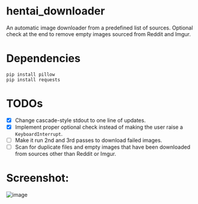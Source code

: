 # hentai_downloader
An automatic image downloader from a predefined list of sources. Optional check at the end to remove empty images sourced from Reddit and Imgur.

# Dependencies
`pip install pillow`  
`pip install requests`

# TODOs
- [x] Change cascade-style stdout to one line of updates.  
- [x] Implement proper optional check instead of making the user raise a `KeyboardInterrupt`.  
- [ ] Make it run 2nd and 3rd passes to download failed images.  
- [ ] Scan for duplicate files and empty images that have been downloaded from sources other than Reddit or Imgur.

# Screenshot:
![image](https://user-images.githubusercontent.com/61984863/149300333-8b384527-6c4a-4057-8dd4-318f0c9cd839.png)
